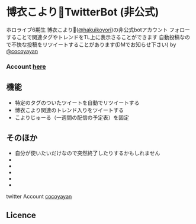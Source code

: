 # 博衣こより🧪TwitterBot (非公式)

ホロライブ6期生 博衣こより🧪([@hakuikoyori](https://twitter.com/hakuikoyori))の非公式botアカウント
フォローすることで関連タグやトレンドをTL上に表示さることができます
自動投稿なので不快な投稿をリツイートすることがあります(DMでお知らせ下さい) 
by [@cocoyayan](https://twitter.com/cocoyayan)

### Account [here](https://twitter.com/_koyoribot_)

## 機能

- 特定のタグのついたツイートを自動でリツイートする
- 博衣こより関連のトレンド入りをツイートする
- こよりじゅーる（一週間の配信の予定表）を固定

## そのほか
- 自分が使いたいだけなので突然終了したりするかもしれません
- 
-
-
-
-


twitter Account [cocoyayan](https://twitter.com/cocoyayan)

## Licence

